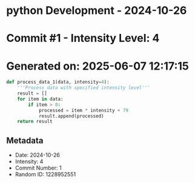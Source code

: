 ﻿# python Development - 2024-10-26
# Commit #1 - Intensity Level: 4
# Generated on: 2025-06-07 12:17:15
```python
def process_data_1(data, intensity=4):
    '''Process data with specified intensity level'''
    result = []
    for item in data:
        if item > 0:
            processed = item * intensity + 79
            result.append(processed)
    return result
```
## Metadata
- Date: 2024-10-26
- Intensity: 4
- Commit Number: 1
- Random ID: 1228952551
